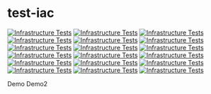 

# test-iac

[![Infrastructure Tests](https://www.bridgecrew.cloud/badges/github/alexditu/test-iac/general)](https://www.bridgecrew.cloud/link/badge?vcs=github&fullRepo=alexditu%2Ftest-iac&benchmark=INFRASTRUCTURE+SECURITY)
[![Infrastructure Tests](https://www.bridgecrew.cloud/badges/github/alexditu/test-iac/cis_aws)](https://www.bridgecrew.cloud/link/badge?vcs=github&fullRepo=alexditu%2Ftest-iac&benchmark=CIS+AWS+V1.2)
[![Infrastructure Tests](https://www.bridgecrew.cloud/badges/github/alexditu/test-iac/cis_azure)](https://www.bridgecrew.cloud/link/badge?vcs=github&fullRepo=alexditu%2Ftest-iac&benchmark=CIS+AZURE+V1.1)
[![Infrastructure Tests](https://www.bridgecrew.cloud/badges/github/alexditu/test-iac/pci)](https://www.bridgecrew.cloud/link/badge?vcs=github&fullRepo=alexditu%2Ftest-iac&benchmark=PCI-DSS+V3.2)
[![Infrastructure Tests](https://www.bridgecrew.cloud/badges/github/alexditu/test-iac/nist)](https://www.bridgecrew.cloud/link/badge?vcs=github&fullRepo=alexditu%2Ftest-iac&benchmark=NIST-800-53)
[![Infrastructure Tests](https://www.bridgecrew.cloud/badges/github/alexditu/test-iac/iso)](https://www.bridgecrew.cloud/link/badge?vcs=github&fullRepo=alexditu%2Ftest-iac&benchmark=ISO27001)
[![Infrastructure Tests](https://www.bridgecrew.cloud/badges/github/alexditu/test-iac/soc2)](https://www.bridgecrew.cloud/link/badge?vcs=github&fullRepo=alexditu%2Ftest-iac&benchmark=SOC2)
[![Infrastructure Tests](https://www.bridgecrew.cloud/badges/github/alexditu/test-iac/cis_gcp)](https://www.bridgecrew.cloud/link/badge?vcs=github&fullRepo=alexditu%2Ftest-iac&benchmark=CIS+GCP+V1.1)
[![Infrastructure Tests](https://www.bridgecrew.cloud/badges/github/alexditu/test-iac/hipaa)](https://www.bridgecrew.cloud/link/badge?vcs=github&fullRepo=alexditu%2Ftest-iac&benchmark=HIPAA)
[![Infrastructure Tests](https://www.bridgecrew.cloud/badges/github/alexditu/test-iac/pci_dss_v321)](https://www.bridgecrew.cloud/link/badge?vcs=github&fullRepo=alexditu%2Ftest-iac&benchmark=PCI-DSS+V3.2.1)
[![Infrastructure Tests](https://www.bridgecrew.cloud/badges/github/alexditu/test-iac/fedramp_moderate)](https://www.bridgecrew.cloud/link/badge?vcs=github&fullRepo=alexditu%2Ftest-iac&benchmark=FEDRAMP+%28MODERATE%29)
[![Infrastructure Tests](https://www.bridgecrew.cloud/badges/github/alexditu/test-iac/cis_kubernetes)](https://www.bridgecrew.cloud/link/badge?vcs=github&fullRepo=alexditu%2Ftest-iac&benchmark=CIS+KUBERNETES+V1.5)
[![Infrastructure Tests](https://www.bridgecrew.cloud/badges/github/alexditu/test-iac/cis_aws_13)](https://www.bridgecrew.cloud/link/badge?vcs=github&fullRepo=alexditu%2Ftest-iac&benchmark=CIS+AWS+V1.3)
[![Infrastructure Tests](https://www.bridgecrew.cloud/badges/github/alexditu/test-iac/cis_azure_13)](https://www.bridgecrew.cloud/link/badge?vcs=github&fullRepo=alexditu%2Ftest-iac&benchmark=CIS+AZURE+V1.3)
[![Infrastructure Tests](https://www.bridgecrew.cloud/badges/github/alexditu/test-iac/cis_docker_12)](https://www.bridgecrew.cloud/link/badge?vcs=github&fullRepo=alexditu%2Ftest-iac&benchmark=CIS+DOCKER+V1.2)
[![Infrastructure Tests](https://www.bridgecrew.cloud/badges/github/alexditu/test-iac/cis_eks_11)](https://www.bridgecrew.cloud/link/badge?vcs=github&fullRepo=alexditu%2Ftest-iac&benchmark=CIS+EKS+V1.1)
[![Infrastructure Tests](https://www.bridgecrew.cloud/badges/github/alexditu/test-iac/cis_gke_11)](https://www.bridgecrew.cloud/link/badge?vcs=github&fullRepo=alexditu%2Ftest-iac&benchmark=CIS+GKE+V1.1)
[![Infrastructure Tests](https://www.bridgecrew.cloud/badges/github/alexditu/test-iac/cis_kubernetes_16)](https://www.bridgecrew.cloud/link/badge?vcs=github&fullRepo=alexditu%2Ftest-iac&benchmark=CIS+KUBERNETES+V1.6)

Demo
Demo2
